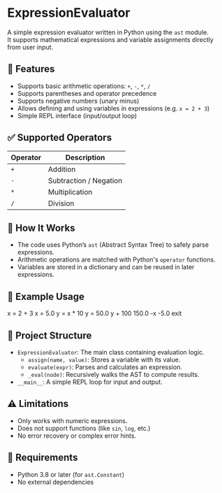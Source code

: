 # ExpressionEvaluator

A simple expression evaluator written in Python using the `ast` module.  
It supports mathematical expressions and variable assignments directly from user input.

## 📌 Features

- Supports basic arithmetic operations: `+`, `-`, `*`, `/`
- Supports parentheses and operator precedence
- Supports negative numbers (unary minus)
- Allows defining and using variables in expressions (e.g. `x = 2 + 3`)
- Simple REPL interface (input/output loop)

## ✅ Supported Operators

| Operator | Description         |
|----------|---------------------|
| `+`      | Addition             |
| `-`      | Subtraction / Negation |
| `*`      | Multiplication       |
| `/`      | Division             |

## 🚀 How It Works

- The code uses Python’s `ast` (Abstract Syntax Tree) to safely parse expressions.
- Arithmetic operations are matched with Python's `operator` functions.
- Variables are stored in a dictionary and can be reused in later expressions.

## 🧠 Example Usage

x = 2 + 3
x = 5.0
y = x * 10
y = 50.0
y + 100
150.0
-x
-5.0
exit

## 🧱 Project Structure

- `ExpressionEvaluator`: The main class containing evaluation logic.
  - `assign(name, value)`: Stores a variable with its value.
  - `evaluate(expr)`: Parses and calculates an expression.
  - `_eval(node)`: Recursively walks the AST to compute results.
- `__main__`: A simple REPL loop for input and output.

## ⚠️ Limitations

- Only works with numeric expressions.
- Does not support functions (like `sin`, `log`, etc.)
- No error recovery or complex error hints.

## 📂 Requirements

- Python 3.8 or later (for `ast.Constant`)
- No external dependencies

